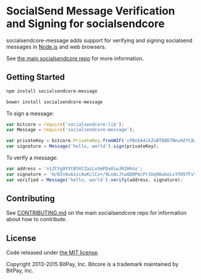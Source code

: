 # SocialSend Message Verification and Signing for socialsendcore

socialsendcore-message adds support for verifying and signing socialsend messages in [Node.js](http://nodejs.org/) and web browsers.

See [the main socialsendcore repo](https://github.com/SocialSend/socialsendcore) for more information.

## Getting Started

```sh
npm install socialsendcore-message
```

```sh
bower install socialsendcore-message
```

To sign a message:

```javascript
var bitcore = require('socialsendcore-lib');
var Message = require('socialsendcore-message');

var privateKey = bitcore.PrivateKey.fromWIF('cPBn5A4ikZvBTQ8D7NnvHZYCAxzDZ5Z2TSGW2LkyPiLxqYaJPBW4');
var signature = Message('hello, world').sign(privateKey);
```

To verify a message:

```javascript
var address = 'n1ZCYg9YXtB5XCZazLxSmPDa8iwJRZHhGx';
var signature = 'H/DIn8uA1scAuKLlCx+/9LnAcJtwQQ0PmcPrJUq90aboLv3fH5fFvY+vmbfOSFEtGarznYli6ShPr9RXwY9UrIY=';
var verified = Message('hello, world').verify(address, signature);
```

## Contributing

See [CONTRIBUTING.md](https://github.com/SocialSend/socialsendcore/blob/master/CONTRIBUTING.md) on the main socialsendcore repo for information about how to contribute.

## License

Code released under [the MIT license](https://github.com/bitpay/bitcore/blob/master/LICENSE).

Copyright 2013-2015 BitPay, Inc. Bitcore is a trademark maintained by BitPay, Inc.

